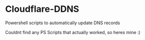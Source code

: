 # Cloudflare-DDNS
Powershell scripts to automatically update DNS records

Couldnt find any PS Scripts that actually worked, so heres mine :)
